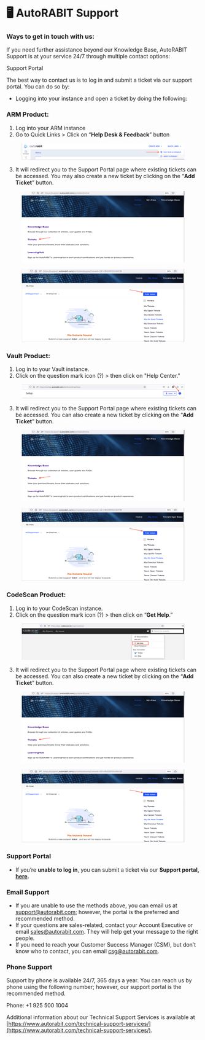 # 🖥️ AutoRABIT Support

### Ways to get in touch with us:

If you need further assistance beyond our Knowledge Base, AutoRABIT Support is at your service 24/7 through multiple contact options:

Support Portal

The best way to contact us is to log in and submit a ticket via our support portal. You can do so by:

* Logging into your instance and open a ticket by doing the following:&#x20;

### ARM Product:

1. Log into your ARM instance
2. Go to Quick Links > Click on “**Help Desk & Feedback**” button

<figure><img src="../../.gitbook/assets/image (33).png" alt=""><figcaption></figcaption></figure>

3. It will redirect you to the Support Portal page where existing tickets can be accessed. You may also create a new ticket by clicking on the “**Add Ticket**” button.

&#x20;

<figure><img src="../../.gitbook/assets/image (34).png" alt=""><figcaption></figcaption></figure>

&#x20;

<figure><img src="../../.gitbook/assets/image (35).png" alt=""><figcaption></figcaption></figure>

### Vault Product:

1. Log in to your Vault instance.
2. Click on the question mark icon (?) > then click on "Help Center."

<figure><img src="../../.gitbook/assets/image (36).png" alt=""><figcaption></figcaption></figure>

3. It will redirect you to the Support Portal page where existing tickets can be accessed. You can also create a new ticket by clicking on the “**Add Ticket**” button.

<figure><img src="../../.gitbook/assets/image (37).png" alt=""><figcaption></figcaption></figure>

<figure><img src="../../.gitbook/assets/image (38).png" alt=""><figcaption></figcaption></figure>

### CodeScan Product:

1. Log in to your CodeScan instance.
2. Click on the question mark icon (?) > then click on “**Get Help**.”

<figure><img src="../../.gitbook/assets/image (39).png" alt=""><figcaption></figcaption></figure>

3. It will redirect you to the Support Portal page where existing tickets can be accessed. You can also create a new ticket by clicking on the “**Add Ticket**” button.

<figure><img src="../../.gitbook/assets/image (40).png" alt=""><figcaption></figcaption></figure>

<figure><img src="../../.gitbook/assets/image (41).png" alt=""><figcaption></figcaption></figure>

### Support Portal

* If you’re **unable to log in**, you can submit a ticket via our **Support portal,** [**here**](https://support.autorabit.com/portal/en/newticket?departmentId=241415000000006907\&layoutId=241415000000074011)**.**

### Email Support

* If you are unable to use the methods above, you can email us at support@autorabit.com; however, the portal is the preferred and recommended method.
* If your questions are sales-related, contact your Account Executive or email sales@autorabit.com. They will help get your message to the right people.&#x20;
* If you need to reach your Customer Success Manager (CSM), but don’t know who to contact, you can email csg@autorabit.com.

### Phone Support&#x20;

Support by phone is available 24/7, 365 days a year. You can reach us by phone using the following number; however, our support portal is the recommended method.

Phone: +1 925 500 1004

Additional information about our Technical Support Services is available at [https://www.autorabit.com/technical-support-services/](https://www.autorabit.com/technical-support-services/).
